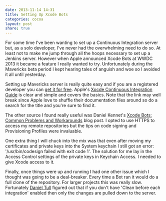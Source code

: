 ```yaml
---
date: 2013-11-14 14:31
title: Setting Up Xcode Bots
categories: cocoa
layout: post
share: true
---
```


For some time I've been wanting to set up a Continuous Integration server but, as a solo developer, I've never had the overwhelming need to do so. At least not to make me jump through all the hoops necessary to set up a Jenkins server. However when Apple announced Xcode Bots at WWDC 2013 it became a feature I really wanted to try. Unfortunately during the Mavericks beta period I kept hearing tales of anguish and woe so I avoided it all until yesterday.

Setting up Mavericks server is really quite easy and if you are a registered developer you can [get it for free](http://appleinsider.com/articles/13/10/24/apple-offers-developers-free-copies-of-os-x-server-for-mavericks-in-bid-to-keep-apps-fresh). Apple's [Xocde Continuous Integration Guide](https://developer.apple.com/library/mac/documentation/IDEs/Conceptual/xcode_guide-continuous_integration/000-About_Continuous_Integration/about_continuous_integration.html#//apple_ref/doc/uid/TP40013292-CH1-SW1) is clear and simple and covers the basics. Note that the link may well break since Apple love to shuffle their documentation files around so do a search for the title and you're sure to find it.

The other source I found really useful was Daniel Kennet's [Xcode Bots: Common Problems and Workarounds](http://ikennd.ac/blog/2013/10/xcode-bots-common-problems-and-workarounds/) blog post. I opted to use HTTPS to access my remote repositories but the tips on code signing and Provisioning Profiles were invaluable.

One extra thing I will chuck into the mix was that even after moving my certificates and private keys into the System keychain I still got an error: '/usr/bin/codesign failed with exit code 1'. The solution for me lay in the Access Control settings of the private keys in Keychain Access. I needed to give Xcode access to it.

Finally, once things were up and running I had one other issue which I thought was going to be a deal-breaker. Every time a Bot ran it would do a full clone of the repository. For larger projects this was really slow. Fortunately [Daniel Tull](https://twitter.com/danielctull) figured out that if you don't have 'Clean before each integration' enabled then only the changes are pulled down to the server.
